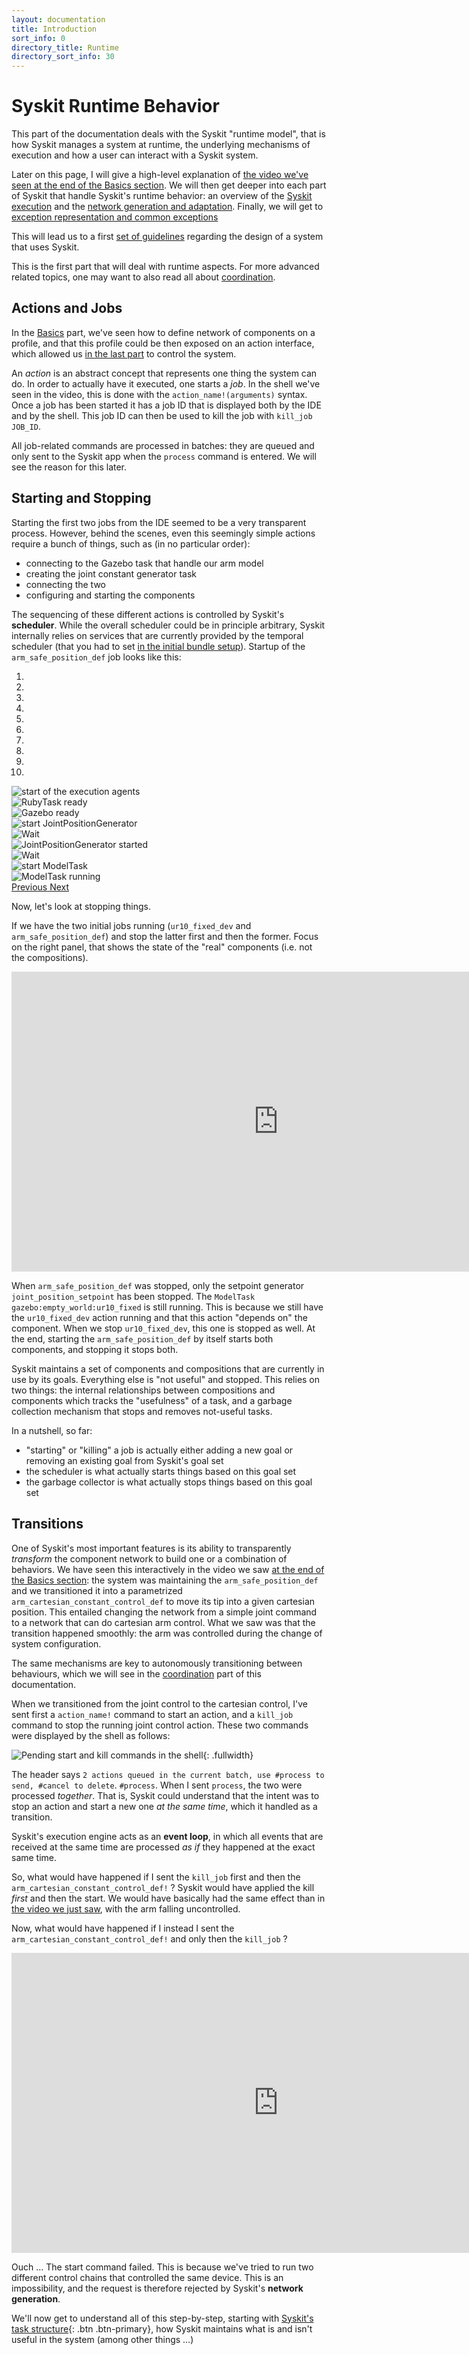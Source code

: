 ```yaml
---
layout: documentation
title: Introduction
sort_info: 0
directory_title: Runtime
directory_sort_info: 30
---
```


# Syskit Runtime Behavior

This part of the documentation deals with the Syskit "runtime model", that is
how Syskit manages a system at runtime, the underlying mechanisms of execution
and how a user can interact with a Syskit system.

Later on this page, I will give a high-level explanation of [the video we've
seen at the end of the Basics
section](../syskit_basics/deployment.html#final_video). We will then get deeper
into each part of Syskit that handle Syskit's runtime behavior: an overview of
the [Syskit execution](event_loop.html) and the [network generation and
adaptation](network_adaptation.html). Finally, we will get to [exception
representation and common exceptions](exceptions.html)

This will lead us to a first [set of guidelines](design_guidelines.html)
regarding the design of a system that uses Syskit.

This is the first part that will deal with runtime aspects. For more advanced
related topics, one may want to also read all about
[coordination](../syskit_coordination/index.html).

## Actions and Jobs

In the [Basics](../syskit_basics) part, we've seen how to define network of
components on a profile, and that this profile could be then exposed on an
action interface, which allowed us [in the last
part](../syskit_basics/deployment.html) to control the system.

An _action_ is an abstract concept that represents one thing the system can do.
In order to actually have it executed, one starts a _job_. In the shell we've
seen in the video, this is done with the `action_name!(arguments)` syntax.
Once a job has been started it has a job ID that is displayed both by the IDE
and by the shell. This job ID can then be used to kill the job with `kill_job
JOB_ID`.

All job-related commands are processed in batches: they are queued and only
sent to the Syskit app when the `process` command is entered. We will see the
reason for this later.

## Starting and Stopping

Starting the first two jobs from the IDE seemed to be a very transparent
process. However, behind the scenes, even this seemingly simple actions require
a bunch of things, such as (in no particular order):

- connecting to the Gazebo task that handle our arm model
- creating the joint constant generator task
- connecting the two
- configuring and starting the components

The sequencing of these different actions is controlled by Syskit's
**scheduler**. While the overall scheduler could be in principle arbitrary,
Syskit internally relies on services that are currently provided by
the temporal scheduler (that you had to set [in the initial bundle
setup](../syskit_basics/getting_started.html#initial_setup)). Startup of
the `arm_safe_position_def` job looks like this:

<div id="job_start_step_by_step" class="carousel slide" data-ride="carousel">
  <!-- Indicators -->
  <ol class="carousel-indicators">
    <li data-target="#job_start_step_by_step" data-slide-to="0" class="active"></li>
    <li data-target="#job_start_step_by_step" data-slide-to="1"></li>
    <li data-target="#job_start_step_by_step" data-slide-to="2"></li>
    <li data-target="#job_start_step_by_step" data-slide-to="3"></li>
    <li data-target="#job_start_step_by_step" data-slide-to="4"></li>
    <li data-target="#job_start_step_by_step" data-slide-to="5"></li>
    <li data-target="#job_start_step_by_step" data-slide-to="6"></li>
    <li data-target="#job_start_step_by_step" data-slide-to="7"></li>
    <li data-target="#job_start_step_by_step" data-slide-to="8"></li>
    <li data-target="#job_start_step_by_step" data-slide-to="9"></li>
  </ol>

  <!-- Wrapper for slides -->
  <div class="carousel-inner" role="listbox">
    <div class="item active"><img src="media/scheduling_1.png" alt="start of the execution agents"></div>
    <div class="item"><img src="media/scheduling_2.png" alt="RubyTask ready"></div>
    <div class="item"><img src="media/scheduling_3.png" alt="Gazebo ready"></div>
    <div class="item"><img src="media/scheduling_4.png" alt="start JointPositionGenerator"></div>
    <div class="item"><img src="media/scheduling_5.png" alt="Wait"></div>
    <div class="item"><img src="media/scheduling_6.png" alt="JointPositionGenerator started"></div>
    <div class="item"><img src="media/scheduling_7.png" alt="Wait"></div>
    <div class="item"><img src="media/scheduling_8.png" alt="start ModelTask"></div>
    <div class="item"><img src="media/scheduling_9.png" alt="ModelTask running"></div>
  </div>

  <!-- Controls -->
  <a class="left carousel-control" href="#job_start_step_by_step" role="button" data-slide="prev">
    <span class="glyphicon glyphicon-chevron-left" aria-hidden="true"></span>
    <span class="sr-only">Previous</span>
  </a>
  <a class="right carousel-control" href="#job_start_step_by_step" role="button" data-slide="next">
    <span class="glyphicon glyphicon-chevron-right" aria-hidden="true"></span>
    <span class="sr-only">Next</span>
  </a>
</div>

Now, let's look at stopping things.

If we have the two initial jobs running (`ur10_fixed_dev` and
`arm_safe_position_def`) and stop the latter first and then the former. Focus
on the right panel, that shows the state of the "real" components (i.e. not the
compositions).

<div class="fluid-video" id="start_stop_video">
<iframe width="853" height="480" src="https://www.youtube.com/embed/DBsJxvX1rVs?rel=0&amp;showinfo=0" frameborder="0" allowfullscreen></iframe>
</div>

When `arm_safe_position_def` was stopped, only the setpoint generator
`joint_position_setpoint` has been stopped. The `ModelTask`
`gazebo:empty_world:ur10_fixed` is still running. This is because we still have
the `ur10_fixed_dev` action running and that this action "depends on" the
component. When we stop `ur10_fixed_dev`, this one is stopped as well.  At the
end, starting the `arm_safe_position_def` by itself starts both components, and
stopping it stops both.

Syskit maintains a set of components and compositions that are currently in use
by its goals. Everything else is "not useful" and stopped. This relies on two
things: the internal relationships between compositions and components which
tracks the "usefulness" of a task, and a garbage collection mechanism that
stops and removes not-useful tasks.

In a nutshell, so far:

- "starting" or "killing" a job is actually either adding a new goal
  or removing an existing goal from Syskit's goal set
- the scheduler is what actually starts things based on this goal set
- the garbage collector is what actually stops things based on this goal set

## Transitions

One of Syskit's most important features is its ability to transparently
_transform_ the component network to build one or a combination of behaviors.
We have seen this interactively in the video we saw [at the end of the Basics
section](../syskit_basics/deployment.html#final_video): the system was maintaining the
`arm_safe_position_def` and we transitioned it into a parametrized
`arm_cartesian_constant_control_def` to move its tip into a given cartesian
position. This entailed changing the network from a simple joint command to a
network that can do cartesian arm control. What we saw was that the transition
happened smoothly: the arm was controlled during the change of system
configuration.

The same mechanisms are key to autonomously transitioning between behaviours,
which we will see in the [coordination](../syskit_coordination/index.html) part
of this documentation.

When we transitioned from the joint control to the cartesian control, I've sent
first a `action_name!` command to start an action, and a `kill_job` command to
stop the running joint control action. These two commands were displayed by the
shell as follows:

![Pending start and kill commands in the shell](media/shell_pending_start_and_kill.png){: .fullwidth}

The header says `2 actions queued in the current batch, use #process to send,
#cancel to delete`. `#process`. When I sent `process`, the two were processed
_together_. That is, Syskit could understand that the intent was to stop an
action and start a new one _at the same time_, which it handled as a transition.

Syskit's execution engine acts as an **event loop**, in which all events that
are received at the same time are processed _as if_ they happened at the exact
same time.

So, what would have happened if I sent the `kill_job` first and then the
`arm_cartesian_constant_control_def!` ? Syskit would have applied the kill
_first_ and then the start. We would have basically had the same effect than in
[the video we just saw](#start_stop_video), with the arm falling uncontrolled.


Now, what would have happened if I instead I sent the
`arm_cartesian_constant_control_def!` and only then the `kill_job` ?

<div class="fluid-video">
<iframe width="853" height="480" src="https://www.youtube.com/embed/LkmR9AFo5ek?rel=0&amp;showinfo=0" frameborder="0" allowfullscreen></iframe>
</div>

Ouch … The start command failed. This is because we've tried to run two
different control chains that controlled the same device. This is an
impossibility, and the request is therefore rejected by Syskit's **network
generation**.

We'll now get to understand all of this step-by-step, starting with [Syskit's
task structure](task_structure.html){: .btn .btn-primary}, how Syskit maintains
what is and isn't useful in the system (among other things …)

